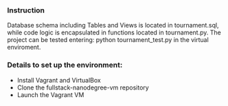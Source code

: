 
### Instruction

Database schema including Tables and Views is located in tournament.sql, while code logic is encapsulated in functions located in tournament.py. The project can be tested entering: python tournament_test.py in the virtual enviroment.

### Details to set up the environment:
* Install Vagrant and VirtualBox
* Clone the fullstack-nanodegree-vm repository
* Launch the Vagrant VM
